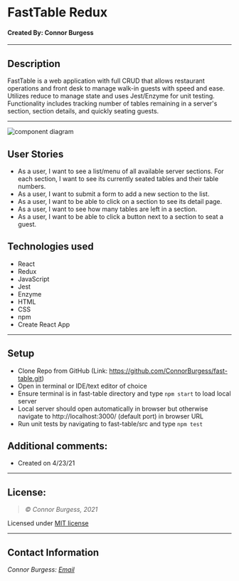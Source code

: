 # FastTable Redux
#### Created By: Connor Burgess 
* * *

## Description  
FastTable is a web application with full CRUD that allows restaurant operations and front desk to manage walk-in guests with speed and ease. Utilizes reduce to manage state and uses Jest/Enzyme for unit testing. Functionality includes tracking number of tables remaining in a server's section, section details, and quickly seating guests.
* * *
<img src="./src/img/components.jpg" alt="component diagram">

## User Stories
* As a user, I want to see a list/menu of all available server sections. For each section, I want to see its currently seated tables and their table numbers.
* As a user, I want to submit a form to add a new section to the list.
* As a user, I want to be able to click on a section to see its detail page.
* As a user, I want to see how many tables are left in a section.
* As a user, I want to be able to click a button next to a section to seat a guest.

## Technologies used
* React
* Redux
* JavaScript
* Jest
* Enzyme
* HTML
* CSS
* npm
* Create React App

* * *
## Setup
* Clone Repo from GitHub (Link: https://github.com/ConnorBurgess/fast-table.git)
* Open in terminal or IDE/text editor of choice
* Ensure terminal is in fast-table directory and type `npm start` to load local server
* Local server should open automatically in browser but otherwise navigate to http://localhost:3000/ (default port) in browser URL
* Run unit tests by navigating to fast-table/src and type `npm test`
## Additional comments:
* Created on 4/23/21  
* * *

## License:
> *&copy; Connor Burgess, 2021*

Licensed under [MIT license](https://mit-license.org/)

* * *

## Contact Information
_Connor Burgess: [Email](connorburgesscodes@gmail.com)_